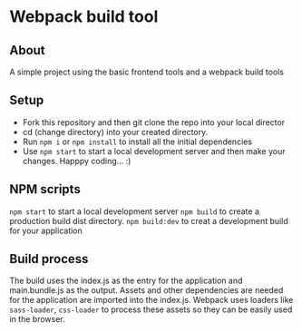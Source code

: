 # Webpack build tool

## About
A simple project using the basic frontend tools and a webpack build tools

## Setup
- Fork this repository and then git clone the repo into your local director
- cd (change directory) into your created directory.
- Run `npm i` or `npm install` to install all the initial dependencies
- Use `npm start` to start a local development server and then make your changes.
Happpy coding... :)

## NPM scripts
`npm start` to start a local development server
`npm build` to create a production build dist directory.
`npm build:dev` to creat a development build for your application

## Build process
The build uses the index.js as the entry for the application and main.bundle.js as the output. Assets and other dependencies are needed for the application are imported into the index.js. Webpack uses loaders like `sass-loader`, `css-loader` to process these assets so they can be easily used in the browser.